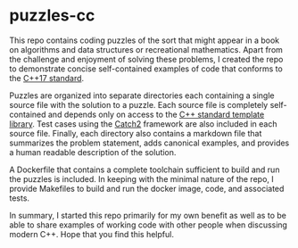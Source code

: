 # puzzles-cc

This repo contains coding puzzles of the sort that might appear in a book on algorithms and data structures or recreational mathematics.  Apart from the challenge and enjoyment of solving these problems, I created the repo to demonstrate concise self-contained examples of code that conforms to the [C++17 standard](https://en.wikipedia.org/wiki/C%2B%2B17).

Puzzles are organized into separate directories each containing a single source file with the solution to a puzzle.  Each source file is completely self-contained and depends only on access to the [C++ standard template library](https://en.wikipedia.org/wiki/Standard_Template_Library).  Test cases using the [Catch2](https://github.com/catchorg/Catch2) framework are also included in each source file.  Finally, each directory also contains a markdown file that summarizes the problem statement, adds canonical examples, and provides a human readable description of the solution.

A Dockerfile that contains a complete toolchain sufficient to build and run the puzzles is included.  In keeping with the minimal nature of the repo, I provide Makefiles to build and run the docker image, code, and associated tests.

In summary, I started this repo primarily for my own benefit as well as to be able to share examples of working code with other people when discussing modern C++.  Hope that you find this helpful.

